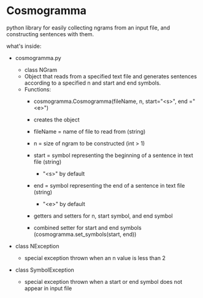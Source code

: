 Cosmogramma
========

python library for easily collecting ngrams from an input file, and constructing sentences with them.

what's inside:
  * cosmogramma.py
    * class NGram
    * Object that reads from a specified text file and generates sentences according to a specified n and start and end symbols.
    * Functions:
      *  cosmogramma.Cosmogramma(fileName, n, start="&lt;s&gt;", end ="&lt;e&gt;")
        * creates the object
        * fileName = name of file to read from (string)
        * n = size of ngram to be constructed (int > 1)
        * start = symbol representing the beginning of a sentence in text file (string)
          * "&lt;s&gt;" by default
        * end = symbol representing the end of a sentence in text file (string)
          * "&lt;e&gt;" by default
          
      * getters and setters for n, start symbol, and end symbol
      * combined setter for start and end symbols (cosmogramma.set_symbols(start, end))

  * class NException
    * special exception thrown when an n value is less than 2
  
  * class SymbolException
    * special exception thrown when a start or end symbol does not appear in input file 
